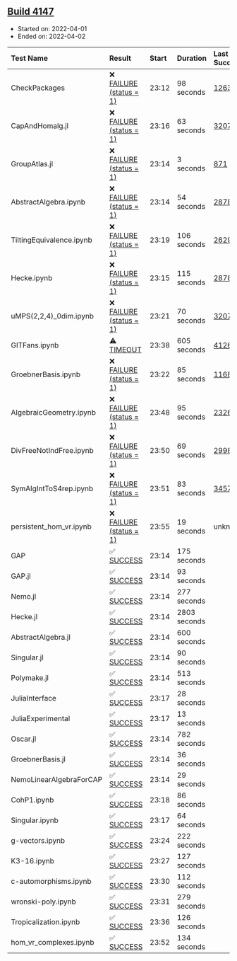 ## [Build 4147](https://oscarci.mathematik.uni-kl.de/job/oscar-stable/4147/)

* Started on: 2022-04-01
* Ended on: 2022-04-02

| Test Name    | Result | Start | Duration | Last Success | First Failure |
|:-------------|:-------|:------|:---------|:-------------|:--------------|
| CheckPackages | ❌ [FAILURE (status = 1)](https://oscarci.mathematik.uni-kl.de/job/oscar-stable/4147/artifact/logs/build-4147/CheckPackages.log) | 23:12 | 98 seconds | [1263](https://oscarci.mathematik.uni-kl.de/job/oscar-stable/1263/) | [1264](https://oscarci.mathematik.uni-kl.de/job/oscar-stable/1264/) |
| CapAndHomalg.jl | ❌ [FAILURE (status = 1)](https://oscarci.mathematik.uni-kl.de/job/oscar-stable/4147/artifact/logs/build-4147/CapAndHomalg.jl.log) | 23:16 | 63 seconds | [3207](https://oscarci.mathematik.uni-kl.de/job/oscar-stable/3207/) | [3208](https://oscarci.mathematik.uni-kl.de/job/oscar-stable/3208/) |
| GroupAtlas.jl | ❌ [FAILURE (status = 1)](https://oscarci.mathematik.uni-kl.de/job/oscar-stable/4147/artifact/logs/build-4147/GroupAtlas.jl.log) | 23:14 | 3 seconds | [871](https://oscarci.mathematik.uni-kl.de/job/oscar-stable/871/) | [872](https://oscarci.mathematik.uni-kl.de/job/oscar-stable/872/) |
| AbstractAlgebra.ipynb | ❌ [FAILURE (status = 1)](https://oscarci.mathematik.uni-kl.de/job/oscar-stable/4147/artifact/logs/build-4147/AbstractAlgebra.ipynb.log) | 23:14 | 54 seconds | [2878](https://oscarci.mathematik.uni-kl.de/job/oscar-stable/2878/) | [2879](https://oscarci.mathematik.uni-kl.de/job/oscar-stable/2879/) |
| TiltingEquivalence.ipynb | ❌ [FAILURE (status = 1)](https://oscarci.mathematik.uni-kl.de/job/oscar-stable/4147/artifact/logs/build-4147/TiltingEquivalence.ipynb.log) | 23:19 | 106 seconds | [2629](https://oscarci.mathematik.uni-kl.de/job/oscar-stable/2629/) | [2630](https://oscarci.mathematik.uni-kl.de/job/oscar-stable/2630/) |
| Hecke.ipynb | ❌ [FAILURE (status = 1)](https://oscarci.mathematik.uni-kl.de/job/oscar-stable/4147/artifact/logs/build-4147/Hecke.ipynb.log) | 23:15 | 115 seconds | [2878](https://oscarci.mathematik.uni-kl.de/job/oscar-stable/2878/) | [2879](https://oscarci.mathematik.uni-kl.de/job/oscar-stable/2879/) |
| uMPS(2,2,4)_0dim.ipynb | ❌ [FAILURE (status = 1)](https://oscarci.mathematik.uni-kl.de/job/oscar-stable/4147/artifact/logs/build-4147/uMPS-2-2-4-_0dim.ipynb.log) | 23:21 | 70 seconds | [3207](https://oscarci.mathematik.uni-kl.de/job/oscar-stable/3207/) | [3208](https://oscarci.mathematik.uni-kl.de/job/oscar-stable/3208/) |
| GITFans.ipynb | ⚠ [TIMEOUT](https://oscarci.mathematik.uni-kl.de/job/oscar-stable/4147/artifact/logs/build-4147/GITFans.ipynb.log) | 23:38 | 605 seconds | [4126](https://oscarci.mathematik.uni-kl.de/job/oscar-stable/4126/) | [4127](https://oscarci.mathematik.uni-kl.de/job/oscar-stable/4127/) |
| GroebnerBasis.ipynb | ❌ [FAILURE (status = 1)](https://oscarci.mathematik.uni-kl.de/job/oscar-stable/4147/artifact/logs/build-4147/GroebnerBasis.ipynb.log) | 23:22 | 85 seconds | [1168](https://oscarci.mathematik.uni-kl.de/job/oscar-stable/1168/) | [1169](https://oscarci.mathematik.uni-kl.de/job/oscar-stable/1169/) |
| AlgebraicGeometry.ipynb | ❌ [FAILURE (status = 1)](https://oscarci.mathematik.uni-kl.de/job/oscar-stable/4147/artifact/logs/build-4147/AlgebraicGeometry.ipynb.log) | 23:48 | 95 seconds | [2326](https://oscarci.mathematik.uni-kl.de/job/oscar-stable/2326/) | [2327](https://oscarci.mathematik.uni-kl.de/job/oscar-stable/2327/) |
| DivFreeNotIndFree.ipynb | ❌ [FAILURE (status = 1)](https://oscarci.mathematik.uni-kl.de/job/oscar-stable/4147/artifact/logs/build-4147/DivFreeNotIndFree.ipynb.log) | 23:50 | 69 seconds | [2998](https://oscarci.mathematik.uni-kl.de/job/oscar-stable/2998/) | [2999](https://oscarci.mathematik.uni-kl.de/job/oscar-stable/2999/) |
| SymAlgIntToS4rep.ipynb | ❌ [FAILURE (status = 1)](https://oscarci.mathematik.uni-kl.de/job/oscar-stable/4147/artifact/logs/build-4147/SymAlgIntToS4rep.ipynb.log) | 23:51 | 83 seconds | [3457](https://oscarci.mathematik.uni-kl.de/job/oscar-stable/3457/) | [3458](https://oscarci.mathematik.uni-kl.de/job/oscar-stable/3458/) |
| persistent_hom_vr.ipynb | ❌ [FAILURE (status = 1)](https://oscarci.mathematik.uni-kl.de/job/oscar-stable/4147/artifact/logs/build-4147/persistent_hom_vr.ipynb.log) | 23:55 | 19 seconds | unknown | unknown |
| GAP | ✅ [SUCCESS](https://oscarci.mathematik.uni-kl.de/job/oscar-stable/4147/artifact/logs/build-4147/GAP.log) | 23:14 | 175 seconds |  |  |
| GAP.jl | ✅ [SUCCESS](https://oscarci.mathematik.uni-kl.de/job/oscar-stable/4147/artifact/logs/build-4147/GAP.jl.log) | 23:14 | 93 seconds |  |  |
| Nemo.jl | ✅ [SUCCESS](https://oscarci.mathematik.uni-kl.de/job/oscar-stable/4147/artifact/logs/build-4147/Nemo.jl.log) | 23:14 | 277 seconds |  |  |
| Hecke.jl | ✅ [SUCCESS](https://oscarci.mathematik.uni-kl.de/job/oscar-stable/4147/artifact/logs/build-4147/Hecke.jl.log) | 23:14 | 2803 seconds |  |  |
| AbstractAlgebra.jl | ✅ [SUCCESS](https://oscarci.mathematik.uni-kl.de/job/oscar-stable/4147/artifact/logs/build-4147/AbstractAlgebra.jl.log) | 23:14 | 600 seconds |  |  |
| Singular.jl | ✅ [SUCCESS](https://oscarci.mathematik.uni-kl.de/job/oscar-stable/4147/artifact/logs/build-4147/Singular.jl.log) | 23:14 | 90 seconds |  |  |
| Polymake.jl | ✅ [SUCCESS](https://oscarci.mathematik.uni-kl.de/job/oscar-stable/4147/artifact/logs/build-4147/Polymake.jl.log) | 23:14 | 513 seconds |  |  |
| JuliaInterface | ✅ [SUCCESS](https://oscarci.mathematik.uni-kl.de/job/oscar-stable/4147/artifact/logs/build-4147/JuliaInterface.log) | 23:17 | 28 seconds |  |  |
| JuliaExperimental | ✅ [SUCCESS](https://oscarci.mathematik.uni-kl.de/job/oscar-stable/4147/artifact/logs/build-4147/JuliaExperimental.log) | 23:17 | 13 seconds |  |  |
| Oscar.jl | ✅ [SUCCESS](https://oscarci.mathematik.uni-kl.de/job/oscar-stable/4147/artifact/logs/build-4147/Oscar.jl.log) | 23:14 | 782 seconds |  |  |
| GroebnerBasis.jl | ✅ [SUCCESS](https://oscarci.mathematik.uni-kl.de/job/oscar-stable/4147/artifact/logs/build-4147/GroebnerBasis.jl.log) | 23:14 | 36 seconds |  |  |
| NemoLinearAlgebraForCAP | ✅ [SUCCESS](https://oscarci.mathematik.uni-kl.de/job/oscar-stable/4147/artifact/logs/build-4147/NemoLinearAlgebraForCAP.log) | 23:14 | 29 seconds |  |  |
| CohP1.ipynb | ✅ [SUCCESS](https://oscarci.mathematik.uni-kl.de/job/oscar-stable/4147/artifact/logs/build-4147/CohP1.ipynb.log) | 23:18 | 86 seconds |  |  |
| Singular.ipynb | ✅ [SUCCESS](https://oscarci.mathematik.uni-kl.de/job/oscar-stable/4147/artifact/logs/build-4147/Singular.ipynb.log) | 23:17 | 64 seconds |  |  |
| g-vectors.ipynb | ✅ [SUCCESS](https://oscarci.mathematik.uni-kl.de/job/oscar-stable/4147/artifact/logs/build-4147/g-vectors.ipynb.log) | 23:24 | 222 seconds |  |  |
| K3-16.ipynb | ✅ [SUCCESS](https://oscarci.mathematik.uni-kl.de/job/oscar-stable/4147/artifact/logs/build-4147/K3-16.ipynb.log) | 23:27 | 127 seconds |  |  |
| c-automorphisms.ipynb | ✅ [SUCCESS](https://oscarci.mathematik.uni-kl.de/job/oscar-stable/4147/artifact/logs/build-4147/c-automorphisms.ipynb.log) | 23:30 | 112 seconds |  |  |
| wronski-poly.ipynb | ✅ [SUCCESS](https://oscarci.mathematik.uni-kl.de/job/oscar-stable/4147/artifact/logs/build-4147/wronski-poly.ipynb.log) | 23:31 | 279 seconds |  |  |
| Tropicalization.ipynb | ✅ [SUCCESS](https://oscarci.mathematik.uni-kl.de/job/oscar-stable/4147/artifact/logs/build-4147/Tropicalization.ipynb.log) | 23:36 | 126 seconds |  |  |
| hom_vr_complexes.ipynb | ✅ [SUCCESS](https://oscarci.mathematik.uni-kl.de/job/oscar-stable/4147/artifact/logs/build-4147/hom_vr_complexes.ipynb.log) | 23:52 | 134 seconds |  |  |
